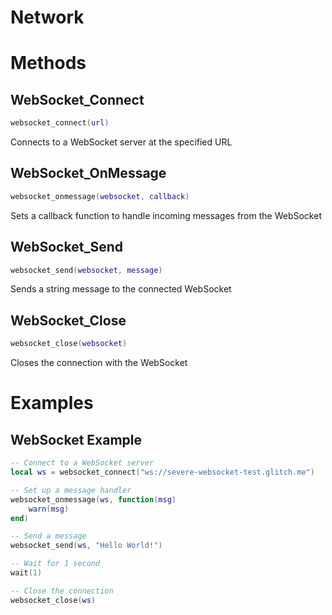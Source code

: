 # Network

# Methods

## WebSocket_Connect
```lua
websocket_connect(url)
```
Connects to a WebSocket server at the specified URL

## WebSocket_OnMessage
```lua
websocket_onmessage(websocket, callback)
```
Sets a callback function to handle incoming messages from the WebSocket 

## WebSocket_Send
```lua
websocket_send(websocket, message)
```
Sends a string message to the connected WebSocket

## WebSocket_Close
```lua
websocket_close(websocket)
```
Closes the connection with the WebSocket

# Examples

## WebSocket Example
```lua
-- Connect to a WebSocket server
local ws = websocket_connect("ws://severe-websocket-test.glitch.me")

-- Set up a message handler
websocket_onmessage(ws, function(msg)
    warn(msg)
end)

-- Send a message
websocket_send(ws, "Hello World!")

-- Wait for 1 second
wait(1)

-- Close the connection
websocket_close(ws)
``` 